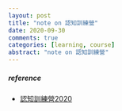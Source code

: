 ```yaml
---
layout: post
title: "note on 認知訓練營"
date: 2020-09-30
comments: true
categories: [learning, course]
abstract: "note on 認知訓練營"
---
```


##### reference
* [認知訓練營2020](https://m.igetget.com/share/course/pay/detail?id=0x1A7LvaogNXknMsY1JPpql2WmznGD)
